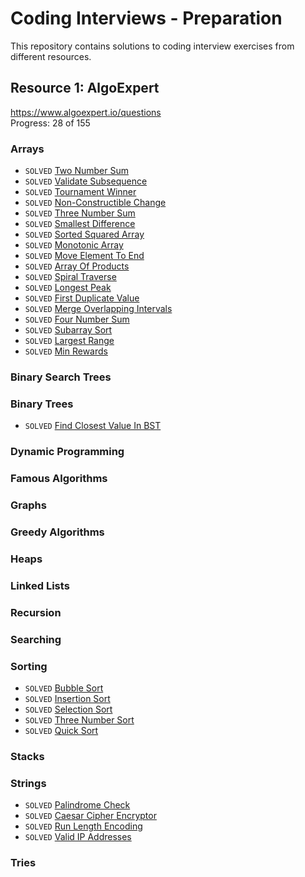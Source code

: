 # Coding Interviews - Preparation
This repository contains solutions to coding interview exercises from different resources.

## Resource 1: AlgoExpert
https://www.algoexpert.io/questions</br>
Progress: 28 of 155

### Arrays
* `SOLVED` [Two Number Sum](../master/app/src/test/java/com/artishevskym/codinginterviews/solutions/algoexpert/arrays/TwoNumberSum.kt)
* `SOLVED` [Validate Subsequence](../master/app/src/test/java/com/artishevskym/codinginterviews/solutions/algoexpert/arrays/ValidateSubsequence.kt)
* `SOLVED` [Tournament Winner](../master/app/src/test/java/com/artishevskym/codinginterviews/solutions/algoexpert/arrays/TournamentWinner.kt)
* `SOLVED` [Non-Constructible Change](../master/app/src/test/java/com/artishevskym/codinginterviews/solutions/algoexpert/arrays/NonConstructibleChange.kt)
* `SOLVED` [Three Number Sum](../master/app/src/test/java/com/artishevskym/codinginterviews/solutions/algoexpert/arrays/ThreeNumberSum.kt)
* `SOLVED` [Smallest Difference](../master/app/src/test/java/com/artishevskym/codinginterviews/solutions/algoexpert/arrays/SmallestDifference.kt)
* `SOLVED` [Sorted Squared Array](../master/app/src/test/java/com/artishevskym/codinginterviews/solutions/algoexpert/arrays/SortedSquaredArray.kt)
* `SOLVED` [Monotonic Array](../master/app/src/test/java/com/artishevskym/codinginterviews/solutions/algoexpert/arrays/MonotonicArray.kt)
* `SOLVED` [Move Element To End](../master/app/src/test/java/com/artishevskym/codinginterviews/solutions/algoexpert/arrays/MoveElementToEnd.kt)
* `SOLVED` [Array Of Products](../master/app/src/test/java/com/artishevskym/codinginterviews/solutions/algoexpert/arrays/ArrayOfProducts.kt)
* `SOLVED` [Spiral Traverse](../master/app/src/test/java/com/artishevskym/codinginterviews/solutions/algoexpert/arrays/SpiralTraverse.kt)
* `SOLVED` [Longest Peak](../master/app/src/test/java/com/artishevskym/codinginterviews/solutions/algoexpert/arrays/LongestPeak.kt)
* `SOLVED` [First Duplicate Value](../master/app/src/test/java/com/artishevskym/codinginterviews/solutions/algoexpert/arrays/FirstDuplicateValue.kt)
* `SOLVED` [Merge Overlapping Intervals](../master/app/src/test/java/com/artishevskym/codinginterviews/solutions/algoexpert/arrays/MergeOverlappingIntervals.kt)
* `SOLVED` [Four Number Sum](../master/app/src/test/java/com/artishevskym/codinginterviews/solutions/algoexpert/arrays/FourNumberSum.kt)
* `SOLVED` [Subarray Sort](../master/app/src/test/java/com/artishevskym/codinginterviews/solutions/algoexpert/arrays/SubarraySort.kt)
* `SOLVED` [Largest Range](../master/app/src/test/java/com/artishevskym/codinginterviews/solutions/algoexpert/arrays/LargestRange.kt)
* `SOLVED` [Min Rewards](../master/app/src/test/java/com/artishevskym/codinginterviews/solutions/algoexpert/arrays/MinRewards.kt)

### Binary Search Trees
### Binary Trees
* `SOLVED` [Find Closest Value In BST](../master/app/src/test/java/com/artishevskym/codinginterviews/solutions/algoexpert/bst/FindClosestValueInBST.kt)


### Dynamic Programming
### Famous Algorithms
### Graphs
### Greedy Algorithms
### Heaps
### Linked Lists
### Recursion
### Searching
### Sorting
* `SOLVED` [Bubble Sort](../master/app/src/test/java/com/artishevskym/codinginterviews/solutions/algoexpert/sorting/BubbleSort.kt)
* `SOLVED` [Insertion Sort](../master/app/src/test/java/com/artishevskym/codinginterviews/solutions/algoexpert/sorting/InsertionSort.kt)
* `SOLVED` [Selection Sort](../master/app/src/test/java/com/artishevskym/codinginterviews/solutions/algoexpert/sorting/SelectionSort.kt)
* `SOLVED` [Three Number Sort](../master/app/src/test/java/com/artishevskym/codinginterviews/solutions/algoexpert/sorting/ThreeNumberSort.kt)
* `SOLVED` [Quick Sort](../master/app/src/test/java/com/artishevskym/codinginterviews/solutions/algoexpert/sorting/QuickSort.kt)

### Stacks
### Strings
* `SOLVED` [Palindrome Check](../master/app/src/test/java/com/artishevskym/codinginterviews/solutions/algoexpert/strings/PalindromeCheck.kt)
* `SOLVED` [Caesar Cipher Encryptor](../master/app/src/test/java/com/artishevskym/codinginterviews/solutions/algoexpert/strings/CaesarCipherEncryptor.kt)
* `SOLVED` [Run Length Encoding](../master/app/src/test/java/com/artishevskym/codinginterviews/solutions/algoexpert/strings/RunLengthEncoding.kt)
* `SOLVED` [Valid IP Addresses](../master/app/src/test/java/com/artishevskym/codinginterviews/solutions/algoexpert/strings/ValidIpAddresses.kt)
### Tries
